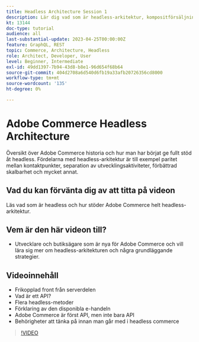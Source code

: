 ```yaml
---
title: Headless Architecture Session 1
description: Lär dig vad som är headless-arkitektur, kompositförsäljning och personaliserade upplevelser
kt: 13144
doc-type: tutorial
audience: all
last-substantial-update: 2023-04-25T00:00:00Z
feature: GraphQL, REST
topic: Commerce, Architecture, Headless
role: Architect, Developer, User
level: Beginner, Intermediate
exl-id: 49dd1397-7b94-43d8-b8e1-96d654f68b64
source-git-commit: 404d2708a6d540d6fb19a33afb20726356cd8000
workflow-type: tm+mt
source-wordcount: '135'
ht-degree: 0%

---
```


# Adobe Commerce Headless Architecture

Översikt över Adobe Commerce historia och hur man har börjat ge fullt stöd åt headless.  Fördelarna med headless-arkitektur är till exempel paritet mellan kontaktpunkter, separation av utvecklingsaktiviteter, förbättrad skalbarhet och mycket annat.

## Vad du kan förvänta dig av att titta på videon

Läs vad som är headless och hur stöder Adobe Commerce helt headless-arkitektur.

## Vem är den här videon till?

* Utvecklare och butiksägare som är nya för Adobe Commerce och vill lära sig mer om headless-arkitekturen och några grundläggande strategier.

## Videoinnehåll

* Frikopplad front från serverdelen
* Vad är ett API?
* Flera headless-metoder
* Förklaring av den disponibla e-handeln
* Adobe Commerce är först API, men inte bara API
* Behörigheter att tänka på innan man går med i headless commerce

>[!VIDEO](https://video.tv.adobe.com/v/3418862?learn=on)
